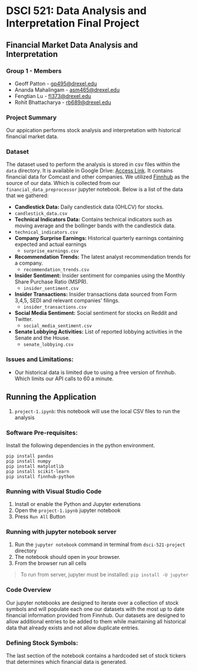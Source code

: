 # DSCI 521: Data Analysis and Interpretation Final Project

## Financial Market Data Analysis and Interpretation

### Group 1 - Members
- Geoff Patton - gp495@drexel.edu
- Ananda Mahalingam - asm465@drexel.edu
- Fengtian Lu - fl373@drexel.edu
- Rohit Bhattacharya - rb689@drexel.edu

### Project Summary
Our appication performs stock analysis and interpretation with historical financial market data.

### Dataset
The dataset used to perform the analysis is stored in csv files within the `data` directory. It is available in Google Drive: [Access Link](https://drive.google.com/drive/folders/1hgWRHwlC9thoPKd7-dRqEHTPGYv3LtUk?usp=sharing). It contains financial data for Comcast and other companies. We utilized [Finnhub](https://finnhub.io/docs/api) as the source of our data. Which is collected from our `financial_data_preprocessor` jupyter notebook.
Below is a list of the data that we gathered:
  - __Candlestick Data:__ Daily candlestick data (OHLCV) for stocks.
   - `candlestick_data.csv`
  - __Technical Indicators Data:__ Contains technical indicators such as moving average and the bollinger bands with the candlestick data.
   - `technical_indicators.csv`
 - __Company Surprise Earnings:__ Historical quarterly earnings containing expected and actual earnings
   - `surprise_earnings.csv`
 - __Recommendation Trends:__ The latest analyst recommendation trends for a company.
   - `recommendation_trends.csv`
 - __Insider Sentiment:__ Insider sentiment for companies using the Monthly Share Purchase Ratio (MSPR).
   - `insider_sentiment.csv`
 - __Insider Transactions:__ Insider transactions data sourced from Form 3,4,5, SEDI and relevant companies' filings.
   - `insider_transactions.csv`
 - __Social Media Sentiment:__ Social sentiment for stocks on Reddit and Twitter.
   - `social_media_sentiment.csv`
 - __Senate Lobbying Activities:__ List of reported lobbying activities in the Senate and the House.
   - `senate_lobbying.csv`

### Issues and Limitations:
 - Our historical data is limited due to using a free version of finnhub. Which limits our API calls to 60 a minute.

## Running the Application
1. `project-1.ipynb`: this notebook will use the local CSV files to run the analysis


### Software Pre-requisites:
Install the following dependencies in the python environment.
```
pip install pandas
pip install numpy
pip install matplotlib
pip install scikit-learn
pip install finnhub-python
```

### Running with Visual Studio Code
1. Install or enable the Python and Jupyter extenstions
2. Open the `project-1.ipynb` jupyter notebook
3. Press `Run All` Button

### Running with jupyter notebook server
1. Run the `jupyter notebook` command in terminal from `dsci-521-project` directory
2. The notebook should open in your browser.
3. From the browser run all cells

> To run from server, jupyter must be installed: `pip install -U jupyter`


### Code Overview
Our jupyter notebooks are designed to iterate over a collection of stock symbols and will populate each one our datasets with the most up to date financial information provided from Finnhub. Our datasets are designed to allow additional entries to be added to them while maintaining all historical data that already exists and not allow duplicate entries.

### Defining Stock Symbols:
The last section of the notebook contains a hardcoded set of stock tickers that determines which financial data is generated.
